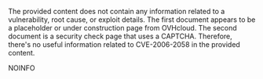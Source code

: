 The provided content does not contain any information related to a vulnerability, root cause, or exploit details. The first document appears to be a placeholder or under construction page from OVHcloud. The second document is a security check page that uses a CAPTCHA. Therefore, there's no useful information related to CVE-2006-2058 in the provided content.

NOINFO